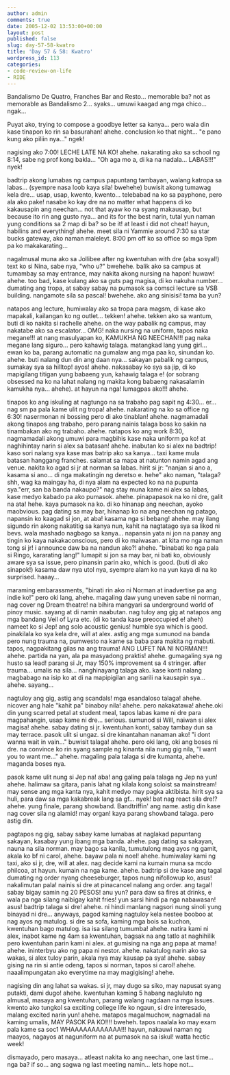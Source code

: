 ```yaml
---
author: admin
comments: true
date: 2005-12-02 13:53:00+00:00
layout: post
published: false
slug: day-57-58-kwatro
title: 'Day 57 & 58: Kwatro'
wordpress_id: 113
categories:
- code-review-on-life
- RIDE
---
```


Bandalismo De Quatro, Franches Bar and Resto... memorable ba? not as memorable as Bandalismo 2... syaks... umuwi kaagad ang mga chico... ngak...

Puyat ako, trying to compose a goodbye letter sa kanya... pero wala din kase tinapon ko rin sa basurahan! ahehe. conclusion ko that night... "e pano kung ako piliin nya..." ngek! 

nagising ako 7:00! LECHE LATE NA KO! ahehe. nakarating ako sa school ng 8:14, sabe ng prof kong bakla... "Oh aga mo a, di ka na nadala... LABAS!!!" nyek!

badtrip akong lumabas ng campus papuntang tambayan, walang katropa sa labas... (syempre nasa loob kaya sila! bwehehe) buwisit akong tumawag kela dre... usap, usap, kwento, kwento... telebabad na ko sa payphone, pero ala ako pake! nasabe ko kay dre na no matter what happens di ko kakausapin ang neechan... not that ayaw ko na syang makausap, but because ito rin ang gusto nya... and its for the best narin, tutal yun naman yung conditions sa 2 map di ba? so be it! at least i did not cheat! hayun, habilins and everything! ahehe. meet sila ni Yammie around 7:30 sa star bucks gateway, ako naman maleleyt. 8:00 pm off ko sa office so mga 9pm pa ko makakarating...

nagalmusal muna ako sa Jollibee after ng kwentuhan with dre (aba sosyal!) text ko si Nina, sabe nya, "who u?" bwehehe. balik ako sa campus at tumambay sa may entrance, may nakita akong nursing na hapon! huwaw! ahehe. too bad, kase kulang ako sa guts pag magisa, di ko nakuha number... dumating ang tropa, at sabay sabay na pumasok sa comsci lecture sa VSB building. nangamote sila sa pascal! bwehehe. ako ang sinisisi! tama ba yun?

natapos ang lecture, humiwalay ako sa tropa para magsm, di kase ako mapakali, kailangan ko ng outlet... tekken! ahehe. tekken ako sa wantum, buti di ko nakita si rachelle ahehe. on the way pabalik ng campus, may nakatabe ako sa escalator... OMG! naka nursing na uniform, tapos naka megane!!! at nang masulyapan ko, KAMUKHA NG NEECHAN!!! pag naka megane lang siguro... pero kahawig talaga. matangkad lang yung girl... ewan ko ba, parang automatic na gumalaw ang mga paa ko, sinundan ko. ahehe. buti nalang dun din ang daan nya... sakayan pabalik ng campus, sumakay sya sa hilltop! ayos! ahehe. nakasabay ko sya sa jip, di ko mapigilang titigan yung babaeng yun, kahawig talaga e! (or sobrang obsessed na ko na lahat nalang ng makita kong babaeng nakasalamin kamukha nya... ahehe). at hayun na nga! lumagpas ako!!! ahehe. 

tinapos ko ang iskuling at nagtungo na sa trabaho pag sapit ng 4:30... er... nag sm pa pala kame ulit ng tropa! ahehe. nakarating na ko sa office ng 6:30! nasermonan ni bossing pero di ako tinablan! ahehe. nagmamadali akong tinapos ang trabaho, pero parang nainis talaga boss ko sakin na tinambakan ako ng trabaho. ahehe. natapos ko ang work 8:30, nagmamadali akong umuwi para magbihis kase naka uniform pa ko! at naghihintay narin si alex sa batasan! ahehe. inabutan ko si alex na badtrip! kaso sori nalang sya kase mas batrip ako sa kanya... taxi kame mula batasan hanggang franches. salamat sa mapa at natunton namin agad ang venue. nakita ko agad si jr at norman sa labas. hirit si jr: "nanjan si ano a, kasama si ano... di nga makatingin ng deretso e. hehe" ako naman, "talaga? shh, wag ka maingay ha, di nya alam na expected ko na na pupunta sya."err, san ba banda nakaupo?" nag stay muna kame ni alex sa labas, kase medyo kabado pa ako pumasok. ahehe. pinapapasok na ko ni dre, galit na ata! hehe. kaya pumasok na ko. di ko hinanap ang neechan, ayoko maobvious. pag dating sa may bar, hinanap ko na ang neechan ng patago, napansin ko kaagad si jon, at aba! kasama nga si bebang! ahehe. may ilang sigundo rin akong nakatitig sa kanya nun, kahit na nagtatago sya sa likod ni bevs. wala mashado nagbago sa kanya... napansin yata ni jon na panay ang tingin ko kaya nakakaconscious, pero di ko maiwasan. at kita mo nga naman tong si jr! i announce daw ba na nandun ako?! ahehe. "binabati ko nga pala si Ringo, kararating lang!" lumapit si jon sa may bar, ni bati ko, obviously aware sya sa issue, pero pinansin parin ako, which is good. (buti di ako sinapok!) kasama daw nya utol nya, syempre alam ko na yun kaya di na ko surprised. haaay... 

maraming embarassments, "binati rin ako ni Norman at inadvertise pa ang indie ko!" pero oki lang, ahehe. magaling daw yung uneven sabe ni norman, nag cover ng Dream theatre! na bihira mangyari sa underground world of pinoy music. sayang at di namin naabutan. nag tuloy ang gig at natapos ang mga bandang Veil of Lyra etc. (di ko tanda kase preoccupied e! aheh) nameet ko si Jep! ang solo acoustic genius! humble sya which is good. pinakilala ko sya kela dre, will at alex. astig ang mga sumunod na banda pero nung trauma na, pumwesto na kame sa baba para makita ng mabuti. tapos, nagpakitang gilas na ang trauma! ANG LUFET NA NI NORMAN!!! ahehe. partida na yan, ala pa masyadong praktis! ahehe. gumagaling sya ng husto sa lead! parang si Jr, may 150% improvement sa 4 stringer. after trauma... umalis na sila... nanghinayang talaga ako. kase konti nalang magbabago na isip ko at di na mapipigilan ang sarili na kausapin sya... ahehe. sayang... 

nagtuloy ang gig, astig ang scandals! mga esandaloso talaga! ahehe. nicover ang hale "kahit pa" binaboy nila! ahehe. pero nakakatawa! ahehe.oki din yung scarred petal at student meal, tapos labas kame ni dre para magpahangin,  usap kame ni dre... serious. sumunod si Will, naiwan si alex magisa! ahehe. sabay dating si jr. kwentuhan konti, sabay tambay dun sa may terrace. pasok ulit si ungaz. si dre kinantahan nanaman ako! "i dont wanna wait in vain..." buwisit talaga! ahehe. pero oki lang, oki ang boses ni dre. na convince ko rin syang sample ng kinanta nila nung gig nila, "I want you to want me..." ahehe. magaling pala talaga si dre kumanta, ahehe. maganda boses nya.

pasok kame ulit nung si Jep na! aba! ang galing pala talaga ng Jep na yun! ahehe. halimaw sa gitara, panis lahat ng kilala kong soloist sa mainstream! may sense ang mga kanta nya, kahit medyo may pagka aktibista. hirit sya sa huli, para daw sa mga kakabreak lang sa gf... nyek! bat nag react sila dre!? ahehe. yung finale, parang showband. Bandtriffin' ang name. astig din kase nag cover sila ng alamid! may organ! kaya parang showband talaga. pero astig din.

pagtapos ng gig, sabay sabay kame lumabas at naglakad papuntang sakayan, kasabay yung ibang mga banda. ahehe. pag dating sa sakayan, nauna na sila norman. may bago sa kanila, tumutulong mag ayos ng gamit, akala ko bf ni carol, ahehe. bayaw pala ni noel! ahehe. humiwalay kami ng taxi, ako si jr, dre, will at alex. nag decide kami na kumain muna sa mcdo philcoa, at hayun. kumain na nga kame. ahehe. badtrip si dre kase ang tagal dumating ng order nyang cheeseburger, tapos nung nifollowup ko, asus! nakalimutan pala! nainis si dre at pinacancel nalang ang order. ang tagal! sabay bigay samin ng 20 PESOS! anu yun? para daw sa fires at drinks, e wala pa nga silang naibigay kahit fries! yun sarsi hindi pa nga nabawasan! asus! badtrip talaga si dre! ahehe. ni hindi manlang nagsori nung sinoli yung binayad ni dre... anyways, pagod kaming nagtuloy kela nestee booboo at nag ayos ng matulog. si dre sa sofa, kaming mga bois sa kuchon, kwentuhan bago matulog. isa isa silang tumumba! ahehe. natira kami ni alex, inabot kame ng 4am sa kwentuhan, bagsak na ang tatlo at naghihilik pero kwentuhan parin kami ni alex. at gumising na nga ang papa at mama! ahehe. ininterbyu ako ng papa ni nestor. ahehe. nakatulog narin ako sa wakas, si alex tuloy parin, akala nya may kausap pa sya! ahehe. sabay gising na rin si antie odeng, tapos si norman, tapos si carol! ahehe. naaalimpungatan ako everytime na may magigising! ahehe.

nagising din ang lahat sa wakas. si jr, may dugo sa siko, may napusat syang putakti, dami dugo! ahehe. kwentuhan kaming 5 habang nagluluto ng almusal, masaya ang kwentuhan, parang walang nagdaan na mga issues. kwento ako tungkol sa exciting college life ko ngaun, si dre interesado, malang excited narin yun! ahehe. matapos magalmuchow, nagmadali na kaming umalis, MAY PASOK PA KO!!!! bweheh. tapos naalala ko may exam pala kame sa soc1 WHAAAAAAAAAAAA!!! hayun, nakauwi naman ng maayos, nagayos at naguniform na at pumasok na sa iskul! watta hectic week!

dismayado, pero masaya... atleast nakita ko ang neechan, one last time... nga ba? if so... ang sagwa ng last meeting namin... lets hope not...
